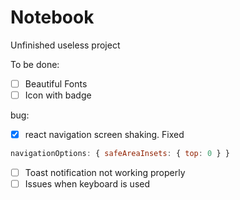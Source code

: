 # Notebook
Unfinished useless project

To be done:
- [ ] Beautiful Fonts
- [ ] Icon with badge

bug:
- [x] react navigation screen shaking. Fixed 
```javascript
navigationOptions: { safeAreaInsets: { top: 0 } }
```
- [ ] Toast notification not working properly
- [ ] Issues when keyboard is used
